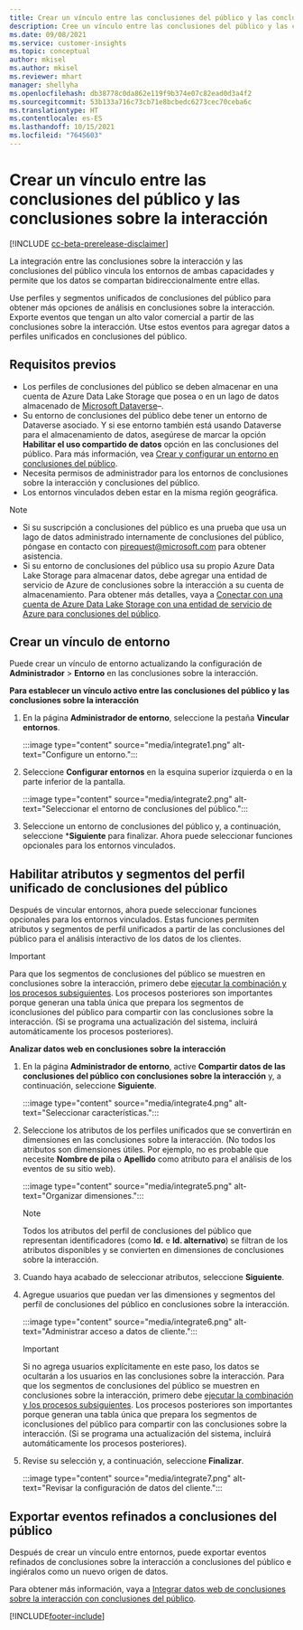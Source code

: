 ```yaml
---
title: Crear un vínculo entre las conclusiones del público y las conclusiones sobre la interacción
description: Cree un vínculo entre las conclusiones del público y las conclusiones sobre la interacción para permitir el intercambio bidireccional de datos.
ms.date: 09/08/2021
ms.service: customer-insights
ms.topic: conceptual
author: mkisel
ms.author: mkisel
ms.reviewer: mhart
manager: shellyha
ms.openlocfilehash: db38778c0da862e119f9b374e07c82ead0d3a4f2
ms.sourcegitcommit: 53b133a716c73cb71e8bcbedc6273cec70ceba6c
ms.translationtype: HT
ms.contentlocale: es-ES
ms.lasthandoff: 10/15/2021
ms.locfileid: "7645603"
---
```

# <a name="create-a-link-between-audience-insights-and-engagement-insights"></a>Crear un vínculo entre las conclusiones del público y las conclusiones sobre la interacción

[!INCLUDE [cc-beta-prerelease-disclaimer](includes/cc-beta-prerelease-disclaimer.md)]

La integración entre las conclusiones sobre la interacción y las conclusiones del público vincula los entornos de ambas capacidades y permite que los datos se compartan bidireccionalmente entre ellas.

Use perfiles y segmentos unificados de conclusiones del público para obtener más opciones de análisis en conclusiones sobre la interacción. Exporte eventos que tengan un alto valor comercial a partir de las conclusiones sobre la interacción. Utse estos eventos para agregar datos a perfiles unificados en conclusiones del público.

## <a name="prerequisites"></a>Requisitos previos

- Los perfiles de conclusiones del público se deben almacenar en una cuenta de Azure Data Lake Storage que posea o en un lago de datos almacenado de [Microsoft Dataverse](/powerapps/maker/data-platform/data-platform-intro.md)&ndash;. 
- Su entorno de conclusiones del público debe tener un entorno de Dataverse asociado. Y si ese entorno también está usando Dataverse para el almacenamiento de datos, asegúrese de marcar la opción **Habilitar el uso compartido de datos** opción en las conclusiones del público. Para más información, vea [Crear y configurar un entorno en conclusiones del público](../audience-insights/create-environment.md).
- Necesita permisos de administrador para los entornos de conclusiones sobre la interacción y conclusiones del público.
- Los entornos vinculados deben estar en la misma región geográfica.

> [!NOTE]
> - Si su suscripción a conclusiones del público es una prueba que usa un lago de datos administrado internamente de conclusiones del público, póngase en contacto con [pirequest@microsoft.com](mailto:pirequest@microsoft.com) para obtener asistencia. 
> - Si su entorno de conclusiones del público usa su propio Azure Data Lake Storage para almacenar datos, debe agregar una entidad de servicio de Azure de conclusiones sobre la interacción a su cuenta de almacenamiento. Para obtener más detalles, vaya a [Conectar con una cuenta de Azure Data Lake Storage con una entidad de servicio de Azure para conclusiones del público](../audience-insights/connect-service-principal.md). 


## <a name="create-an-environment-link"></a>Crear un vínculo de entorno

Puede crear un vínculo de entorno actualizando la configuración de **Administrador** > **Entorno** en las conclusiones sobre la interacción.

**Para establecer un vínculo activo entre las conclusiones del público y las conclusiones sobre la interacción**

1. En la página **Administrador de entorno**, seleccione la pestaña **Vincular entornos**.

    :::image type="content" source="media/integrate1.png" alt-text="Configure un entorno.":::

1. Seleccione **Configurar entornos** en la esquina superior izquierda o en la parte inferior de la pantalla.

     :::image type="content" source="media/integrate2.png" alt-text="Seleccionar el entorno de conclusiones del público.":::

1. Seleccione un entorno de conclusiones del público y, a continuación, seleccione ***Siguiente** para finalizar. Ahora puede seleccionar funciones opcionales para los entornos vinculados.
 
## <a name="enable-audience-insights-unified-profiles-attributes-and-segments"></a>Habilitar atributos y segmentos del perfil unificado de conclusiones del público

Después de vincular entornos, ahora puede seleccionar funciones opcionales para los entornos vinculados. Estas funciones permiten atributos y segmentos de perfil unificados a partir de las conclusiones del público para el análisis interactivo de los datos de los clientes.

> [!IMPORTANT]
> Para que los segmentos de conclusiones del público se muestren en conclusiones sobre la interacción, primero debe [ejecutar la combinación y los procesos subsiguientes](../audience-insights/merge-entities.md). Los procesos posteriores son importantes porque generan una tabla única que prepara los segmentos de iconclusiones del público para compartir con las conclusiones sobre la interacción. (Si se programa una actualización del sistema, incluirá automáticamente los procesos posteriores).

**Analizar datos web en conclusiones sobre la interacción**

1. En la página **Administrador de entorno**, active **Compartir datos de las conclusiones del público con conclusiones sobre la interacción** y, a continuación, seleccione **Siguiente**.

    :::image type="content" source="media/integrate4.png" alt-text="Seleccionar características.":::

1. Seleccione los atributos de los perfiles unificados que se convertirán en dimensiones en las conclusiones sobre la interacción. (No todos los atributos son dimensiones útiles. Por ejemplo, no es probable que necesite **Nombre de pila** o **Apellido** como atributo para el análisis de los eventos de su sitio web).

    :::image type="content" source="media/integrate5.png" alt-text="Organizar dimensiones.":::

   >[!NOTE]
   > Todos los atributos del perfil de conclusiones del público que representan identificadores (como **Id.** e **Id. alternativo**) se filtran de los atributos disponibles y se convierten en dimensiones de conclusiones sobre la interacción.

1. Cuando haya acabado de seleccionar atributos, seleccione **Siguiente**.
1. Agregue usuarios que puedan ver las dimensiones y segmentos del perfil de conclusiones del público en conclusiones sobre la interacción.

    :::image type="content" source="media/integrate6.png" alt-text="Administrar acceso a datos de cliente.":::

   > [!IMPORTANT]
   > Si no agrega usuarios explícitamente en este paso, los datos se ocultarán a los usuarios en las conclusiones sobre la interacción.
   > Para que los segmentos de conclusiones del público se muestren en conclusiones sobre la interacción, primero debe [ejecutar la combinación y los procesos subsiguientes](../audience-insights/merge-entities.md). Los procesos posteriores son importantes porque generan una tabla única que prepara los segmentos de iconclusiones del público para compartir con las conclusiones sobre la interacción. (Si se programa una actualización del sistema, incluirá automáticamente los procesos posteriores).

1. Revise su selección y, a continuación, seleccione **Finalizar**.

    :::image type="content" source="media/integrate7.png" alt-text="Revisar la configuración de datos del cliente.":::

## <a name="export-refined-events-to-audience-insights"></a>Exportar eventos refinados a conclusiones del público

Después de crear un vínculo entre entornos, puede exportar eventos refinados de conclusiones sobre la interacción a conclusiones del público e ingiéralos como un nuevo origen de datos. 

Para obtener más información, vaya a [Integrar datos web de conclusiones sobre la interacción con conclusiones del público](../audience-insights/integrate-engagement-insights.md).

<!--
## Share engagement insights refined events with audience insights

After you create a link between environments, a new option becomes available for you to share [refined events](refined-events.md) with audience insights.

Consider the following when creating refined events for audience insights: 

- Provide a meaningful name for the refined event. It will be used as an activity name in audience insights.
- Select at least the following properties to create an activity in audience insights: 
    - Signal.Action.Name indicates the activity details.
    - Signal.User.Id maps with the customer ID.
    - Signal.View.Uri is a web address as a basis for segments or measures.
    - Signal.Export.Id is a primary key for events.
    - Signal.Timestamp determines the date and time for the activity.

To share refined events:

1. From the engagement insights menu, select **Data** and then select the **Events** tab.
2. On the **Action** menu, select **Share as activity**.

    :::image type="content" source="media/integrate8.png" alt-text="Data shared events settings.":::

3. You can view and stop actively shared events on the **Export and Sharing** tab.
4. -- per Michael K, we need a mock here (Mukesh needs to update to reflect what happens in AUI once a user shares a refined event (i.e. no longer AUI, data wrangler needs to go discover data in the storage, the shared event is available as a DS and entity, correct?)

### Attach refined events shared as activities to unified profiles in audience insights

You can bring customer web activity data from engagement insights into audience insights. In addition to transactional, demographic, or behavioral data, you can view activities on the web in unified customer profiles. You can then use these profiles to get insights such as segments, measures, and predictions for audience activation.

Follow the steps in [data unification](../audience-insights/data-unification.md) to map, match, and merge website authentication information to unified profiles in audience insights.

You can also share refined events that are now available in audience insights, identified as data sources and entities. 

Next, you can relate event data from engagement insights as unified activities in customer profiles.

### Relate refined event data as an activity of a customer profile

After unifying the data, you can configure the activity for the customer profile. For more information, go to [Customer activities](../audience-insights/activities.md).

:::image type="content" source="media/web-event-activity.png" alt-text="Activities page with expanded Edit activity pane.":::

Next, configure the new activity by using mapping elements: 

- **Primary Key**: Signal.Export.Id, a unique ID that is available for every event record in engagement insights. This property is automatically generated.

- **Timestamp**: Signal.Timestamp in the event property.

- **Event**: Signal.Name, the event name that you want to track.

- **Web address**: Signal.View.Uri that refers to the URI of the page that created the event.

- **Details**: Signal.Action.Name to represent the information to associate with the event. The selected property in this case indicates that the event is for email promotion.

- **Activity type**: In this example, we choose the existing activity type WebLog. This selection is a useful filter option to run prediction models or create segments based on this activity type.

- **Set up relationship**: This important setting ties the activity to existing customer profiles. **Signal.User.Id** is the identifier configured in the SDK to be collected. It relates to the user ID in other data sources that are configured in audience insights. 

This example configures the relationship between Signal.User.Id and RetailCustomers:CustomerRetailId, which is the primary key that was identified in the map step of the data unification process.

After processing the activities, you can review customer records and open a customer card to see activities from engagement insights in the timeline. 

> [!TIP]
> To find a customer ID that has an engagement insights activity, go to **Entities** and preview the data for the UnifiedActivity entity. **ActivityTypeDisplay = WebLog** contains the engagement insights activity configured in the preceding example. Copy the customer ID for one of those records and search<!--note from editor: Edit okay? I couldn't quite follow this.-- > for that ID on the **Customers** page.

--> 

[!INCLUDE[footer-include](../includes/footer-banner.md)]
